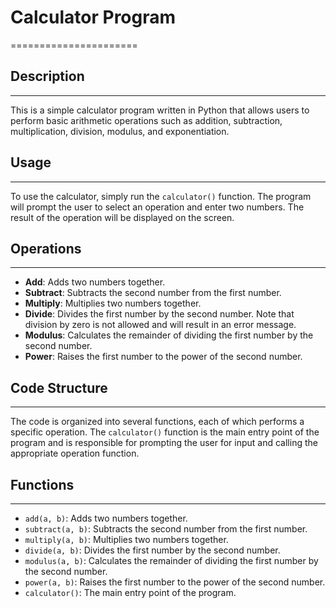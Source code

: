 # Calculator Program
======================

## Description
-----------

This is a simple calculator program written in Python that allows users to perform basic arithmetic operations such as addition, subtraction, multiplication, division, modulus, and exponentiation.

## Usage
-----

To use the calculator, simply run the `calculator()` function. The program will prompt the user to select an operation and enter two numbers. The result of the operation will be displayed on the screen.

## Operations
------------

* **Add**: Adds two numbers together.
* **Subtract**: Subtracts the second number from the first number.
* **Multiply**: Multiplies two numbers together.
* **Divide**: Divides the first number by the second number. Note that division by zero is not allowed and will result in an error message.
* **Modulus**: Calculates the remainder of dividing the first number by the second number.
* **Power**: Raises the first number to the power of the second number.

## Code Structure
----------------

The code is organized into several functions, each of which performs a specific operation. The `calculator()` function is the main entry point of the program and is responsible for prompting the user for input and calling the appropriate operation function.

## Functions
---------

* `add(a, b)`: Adds two numbers together.
* `subtract(a, b)`: Subtracts the second number from the first number.
* `multiply(a, b)`: Multiplies two numbers together.
* `divide(a, b)`: Divides the first number by the second number.
* `modulus(a, b)`: Calculates the remainder of dividing the first number by the second number.
* `power(a, b)`: Raises the first number to the power of the second number.
* `calculator()`: The main entry point of the program.
